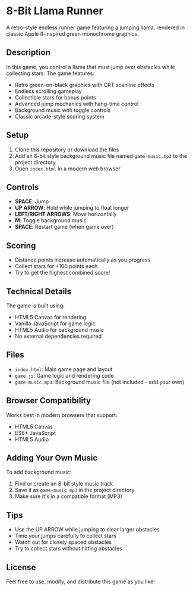 # 8-Bit Llama Runner

A retro-style endless runner game featuring a jumping llama, rendered in classic Apple II-inspired green monochrome graphics.

## Description

In this game, you control a llama that must jump over obstacles while collecting stars. The game features:
- Retro green-on-black graphics with CRT scanline effects
- Endless scrolling gameplay
- Collectible stars for bonus points
- Advanced jump mechanics with hang-time control
- Background music with toggle controls
- Classic arcade-style scoring system

## Setup

1. Clone this repository or download the files
2. Add an 8-bit style background music file named `game-music.mp3` to the project directory
3. Open `index.html` in a modern web browser

## Controls

- **SPACE**: Jump
- **UP ARROW**: Hold while jumping to float longer
- **LEFT/RIGHT ARROWS**: Move horizontally
- **M**: Toggle background music
- **SPACE**: Restart game (when game over)

## Scoring

- Distance points increase automatically as you progress
- Collect stars for +100 points each
- Try to get the highest combined score!

## Technical Details

The game is built using:
- HTML5 Canvas for rendering
- Vanilla JavaScript for game logic
- HTML5 Audio for background music
- No external dependencies required

## Files

- `index.html`: Main game page and layout
- `game.js`: Game logic and rendering code
- `game-music.mp3`: Background music file (not included - add your own)

## Browser Compatibility

Works best in modern browsers that support:
- HTML5 Canvas
- ES6+ JavaScript
- HTML5 Audio

## Adding Your Own Music

To add background music:
1. Find or create an 8-bit style music track
2. Save it as `game-music.mp3` in the project directory
3. Make sure it's in a compatible format (MP3)

## Tips

- Use the UP ARROW while jumping to clear larger obstacles
- Time your jumps carefully to collect stars
- Watch out for closely spaced obstacles
- Try to collect stars without hitting obstacles

## License

Feel free to use, modify, and distribute this game as you like! 